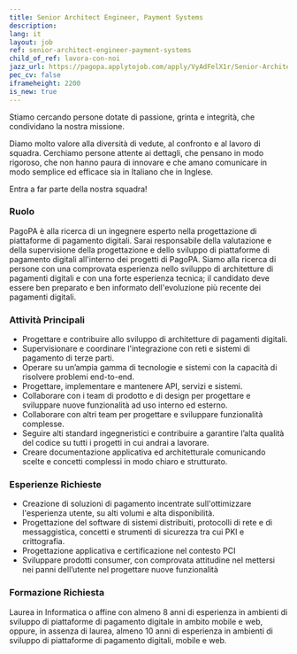 ```yaml
---
title: Senior Architect Engineer, Payment Systems
description:
lang: it
layout: job
ref: senior-architect-engineer-payment-systems
child_of_ref: lavora-con-noi
jazz_url: https://pagopa.applytojob.com/apply/VyAdFelX1r/Senior-Architect-Engineer-Payment-Systems
pec_cv: false
iframeheight: 2200
is_new: true
---
```


Stiamo cercando persone dotate di passione, grinta e integrità, che condividano la nostra missione.

Diamo molto valore alla diversità di vedute, al confronto e al lavoro di squadra. Cerchiamo persone attente ai dettagli, che pensano in modo rigoroso, che non hanno paura di innovare e che amano comunicare in modo semplice ed efficace sia in Italiano che in Inglese.

Entra a far parte della nostra squadra!

### Ruolo

PagoPA è alla ricerca di un ingegnere esperto nella progettazione di piattaforme di pagamento digitali.
Sarai responsabile della valutazione e della supervisione della progettazione e dello sviluppo di piattaforme di pagamento digitali all'interno dei progetti di PagoPA.
Siamo alla ricerca di persone con una comprovata esperienza nello sviluppo di architetture di pagamenti digitali e con una forte esperienza tecnica; il candidato deve essere ben preparato e ben informato dell'evoluzione più recente dei pagamenti digitali.

### Attività Principali

* Progettare e contribuire allo sviluppo di architetture di pagamenti digitali.
* Supervisionare e coordinare l'integrazione con reti e sistemi di pagamento di terze parti.
* Operare su un’ampia gamma di tecnologie e sistemi con la capacità di risolvere problemi end-to-end.
* Progettare, implementare e mantenere API, servizi e sistemi.
* Collaborare con i team di prodotto e di design per progettare e sviluppare nuove funzionalità ad uso interno ed esterno.
* Collaborare con altri team per progettare e sviluppare funzionalità complesse.
* Seguire alti standard ingegneristici e contribuire a garantire l’alta qualità del codice su tutti i progetti in cui andrai a lavorare.
* Creare documentazione applicativa ed architetturale comunicando scelte e concetti complessi in modo chiaro e strutturato.

### Esperienze Richieste

* Creazione di soluzioni di pagamento incentrate sull'ottimizzare l'esperienza utente, su alti volumi e alta disponibilità.
* Progettazione del software di sistemi distribuiti, protocolli di rete e di messaggistica, concetti e strumenti di sicurezza tra cui PKI e crittografia.
* Progettazione applicativa e certificazione nel contesto PCI
* Sviluppare prodotti consumer, con comprovata attitudine nel mettersi nei panni dell’utente nel progettare nuove funzionalità

### Formazione Richiesta

Laurea in Informatica o affine con almeno 8 anni di esperienza in ambienti di sviluppo di piattaforme di pagamento digitale in ambito mobile e web, oppure, in assenza di laurea, almeno 10 anni di esperienza in ambienti di sviluppo di piattaforme di pagamento digitali, mobile e web.
